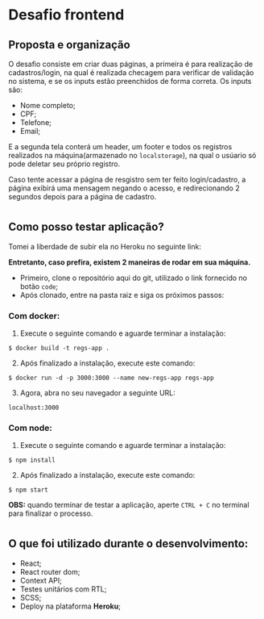 # Desafio frontend

## Proposta e organização
O desafio consiste em criar duas páginas, a primeira é para realização de cadastros/login, na qual é realizada checagem para verificar de validação no sistema, e se os inputs estão preenchidos de forma correta. Os inputs são:
- Nome completo;
- CPF;
- Telefone;
- Email;

E a segunda tela conterá um header, um footer e todos os registros realizados na máquina(armazenado no `localstorage`), na qual o usúario só pode deletar seu próprio registro.

Caso tente acessar a página de resgistro sem ter feito login/cadastro, a página exibirá uma mensagem negando o acesso, e redirecionando 2 segundos depois para a página de cadastro.

#

## Como posso testar aplicação?
Tomei a liberdade de subir ela no Heroku no seguinte link:

**Entretanto, caso prefira, existem 2 maneiras de rodar em sua máquina.**
- Primeiro, clone o repositório aqui do git, utilizado o link fornecido no botão `code`;
- Após clonado, entre na pasta raiz e siga os próximos passos:

### **Com docker:**

1. Execute o seguinte comando e aguarde terminar a instalação:
  
```
$ docker build -t regs-app .
```

2. Após finalizado a instalação, execute este comando:
  
```
$ docker run -d -p 3000:3000 --name new-regs-app regs-app
```

3. Agora, abra no seu navegador a seguinte URL:

```
localhost:3000
```

### **Com node:**
1. Execute o seguinte comando e aguarde terminar a instalação:

```
$ npm install
```

2. Após finalizado a instalação, execute este comando:

```
$ npm start
```

**OBS:** quando terminar de testar a aplicação, aperte `CTRL + C` no terminal para finalizar o processo.

#

## O que foi utilizado durante o desenvolvimento:
- React;
- React router dom;
- Context API;
- Testes unitários com RTL;
- SCSS;
- Deploy na plataforma **Heroku**;
